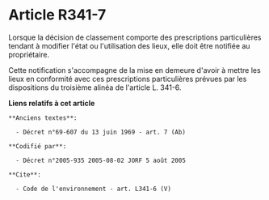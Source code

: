 # Article R341-7

Lorsque la décision de classement comporte des prescriptions particulières tendant à modifier l'état ou l'utilisation des
lieux, elle doit être notifiée au propriétaire. 

Cette notification s'accompagne de la mise en demeure d'avoir à mettre les lieux en conformité avec ces prescriptions
particulières prévues par les dispositions du troisième alinéa de l'article L. 341-6.

**Liens relatifs à cet article**

	**Anciens textes**:

	  - Décret n°69-607 du 13 juin 1969 - art. 7 (Ab)

	**Codifié par**:

	  - Décret n°2005-935 2005-08-02 JORF 5 août 2005

	**Cite**:

	  - Code de l'environnement - art. L341-6 (V)
